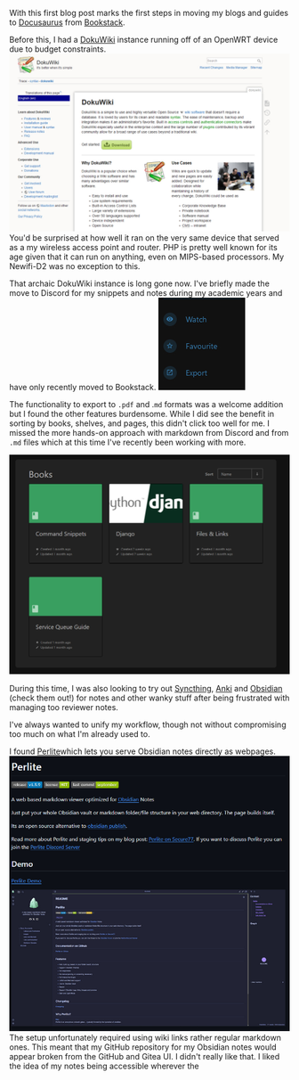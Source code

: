 With this first blog post marks the first steps in moving my blogs and guides to [Docusaurus](https://docusaurus.io) from [Bookstack](https://github.com/BookStackApp/BookStack/).

Before this, I had a [DokuWiki](https://www.dokuwiki.org/dokuwiki) instance running off of an OpenWRT device due to budget constraints. ![](_resources/Hello%20World/6f20a26a6097d2d3dce22aee04b184ab_MD5.jpeg)
You'd be surprised at how well it ran on the very same device that served as a my wireless access point and router. PHP is pretty well known for its age given that it can run on anything, even on MIPS-based processors. My Newifi-D2 was no exception to this.

That archaic DokuWiki instance is long gone now. I've briefly made the move to Discord for my snippets and notes during my academic years and have only recently moved to Bookstack. 
![image.png](_resources/Hello%20World/95e994a558dd0d87a876f54253ed803a_MD5.jpeg)

The functionality to export to `.pdf` and .`md` formats was a welcome addition but I found the other features burdensome. While I did see the benefit in sorting by books, shelves, and pages, this didn't click too well for me. I missed the more hands-on approach with markdown from Discord and from `.md` files which at this time I've recently been working with more.

![Bookstack.png](_resources/Hello%20World/e818ec2473d0ce0bdca161182a270413_MD5.jpeg)

During this time, I was also looking to try out [Syncthing](https://github.com/syncthing/syncthing), [Anki](https://apps.ankiweb.net/) and [Obsidian](https://obsidian.md/) (check them out!) for notes and other wanky stuff after being frustrated with managing too reviewer notes.

I've always wanted to unify my workflow, though not without compromising too much on what I'm already used to.

I found [Perlite](https://github.com/secure-77/Perlite)which lets you serve Obsidian notes directly as webpages. 
![](_resources/Hello%20World/ddea1042d8ac39e09e388776ead1c36f_MD5.jpeg)
The setup unfortunately required using wiki links rather regular markdown ones. This meant that my GitHub repository for my Obsidian notes would appear broken from the GitHub and Gitea UI. I didn't really like that. I liked the idea of my notes being accessible wherever the 